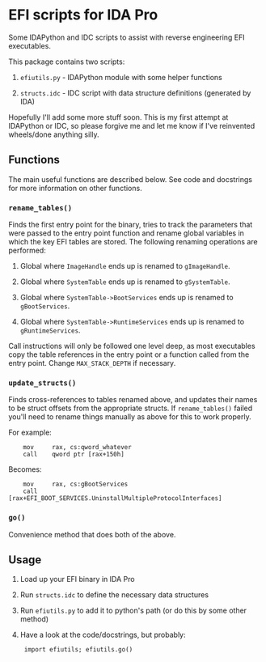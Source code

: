 # EFI scripts for IDA Pro

Some IDAPython and IDC scripts to assist with reverse engineering EFI executables.

This package contains two scripts:

1. `efiutils.py` - IDAPython module with some helper functions

2. `structs.idc` - IDC script with data structure definitions (generated by IDA)

Hopefully I'll add some more stuff soon. This is my first attempt at IDAPython or IDC, so please forgive me and let me know if I've reinvented wheels/done anything silly.

## Functions

The main useful functions are described below. See code and docstrings for more information on other functions.

### `rename_tables()`

Finds the first entry point for the binary, tries to track the parameters that were passed to the entry point function and rename global variables in which the key EFI tables are stored. The following renaming operations are performed:

1. Global where `ImageHandle` ends up is renamed to `gImageHandle`.

2. Global where `SystemTable` ends up is renamed to `gSystemTable`.

3. Global where `SystemTable->BootServices` ends up is renamed to `gBootServices`.

4. Global where `SystemTable->RuntimeServices` ends up is renamed to `gRuntimeServices`.

Call instructions will only be followed one level deep, as most executables copy the table references in the entry point or a function called from the entry point. Change `MAX_STACK_DEPTH` if necessary.

### `update_structs()`

Finds cross-references to tables renamed above, and updates their names to be struct offsets from the appropriate structs. If `rename_tables()` failed you'll need to rename things manually as above for this to work properly.


For example:

	    mov     rax, cs:qword_whatever
	    call    qword ptr [rax+150h]

Becomes:

	    mov     rax, cs:gBootServices
	    call    [rax+EFI_BOOT_SERVICES.UninstallMultipleProtocolInterfaces]

### `go()`

Convenience method that does both of the above. 

## Usage

1. Load up your EFI binary in IDA Pro

2. Run `structs.idc` to define the necessary data structures

3. Run `efiutils.py` to add it to python's path (or do this by some other method)

4. Have a look at the code/docstrings, but probably:

		import efiutils; efiutils.go()